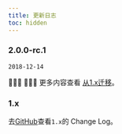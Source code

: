```yaml
---
title: 更新日志
toc: hidden
---
```


### 2.0.0-rc.1

`2018-12-14`      

🎉🎉🎉 👏👏👏 更多内容查看 <a href="#/zh-CN/docs/migration">从1.x迁移</a>。

### 1.x 

去[GitHub](https://github.com/didi/mand-mobile/blob/master/CHANGELOG.md)查看`1.x`的 Change Log。